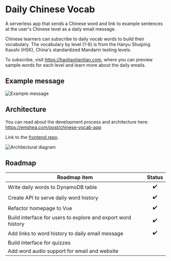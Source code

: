 # Daily Chinese Vocab

A serverless app that sends a Chinese word and link to example sentences at the user's Chinese level as a daily email message.

Chinese learners can subscribe to daily vocab words to build their vocabulary. The vocabulary by level (1-6) is from the Hanyu Shuiping Kaoshi (HSK), China's standardized Mandarin testing levels.

To subscribe, visit https://haohaotiantian.com, where you can preview sample words for each level and learn more about the daily emails.

## Example message

![Example message](https://emshea.com/static/images/chinese-vocab-app/haohaotiantian-email-640.PNG)

## Architecture

You can read about the development process and architecture here: https://emshea.com/post/chinese-vocab-app

Link to the [frontend repo](https://github.com/em-shea/vocab-frontend-vue).

![Architectural diagram](https://emshea.com/static/images/chinese-vocab-app/vocab-app-v3-640.PNG)

## Roadmap

| Roadmap item  | Status |
| ------------- | :-------------: |
| Write daily words to DynamoDB table | :heavy_check_mark:  |
| Create API to serve daily word history | :heavy_check_mark:  |
| Refactor homepage to Vue | :heavy_check_mark: |
| Build interface for users to explore and export word history | :heavy_check_mark: |
| Add links to word history to daily email message | :heavy_check_mark: |
| Build interface for quizzes | |
| Add word audio support for email and website | |
